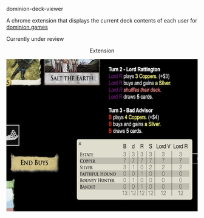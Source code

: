 dominion-deck-viewer

A chrome extension that displays the current deck contents of each user for <a href="https://dominion.games/">dominion.games</a> 

Currently under review

<p align='center'>Extension</p>
<p align="center">
<img src="https://github.com/dpletzke/ddv/blob/54fed4d8468400e06c6e5f682e9d3822fb17bda1/Extension.jpg" height="400">
</p>

